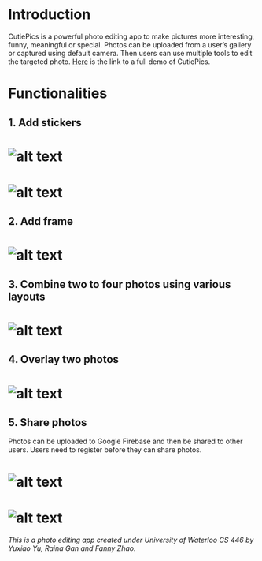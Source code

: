 # Introduction
  CutiePics is a powerful photo editing app to make pictures more interesting, funny, meaningful or special. Photos can be uploaded from a user’s gallery or captured using default camera. Then users can use multiple tools to edit the targeted photo. [Here](https://youtu.be/QdhfhLP_Dwc) is the link to a full demo of CutiePics.
  
# Functionalities 
## 1. Add stickers
# ![alt text](https://github.com/rainagan/CutiePics/blob/master/others/sticker%20scale.gif "scale sticker")
# ![alt text](https://github.com/rainagan/CutiePics/blob/master/others/sticker%20rotate.gif "rotate sticker")
## 2. Add frame
# ![alt text](https://github.com/rainagan/CutiePics/blob/master/others/frame.gif "add frame")
## 3. Combine two to four photos using various layouts  
# ![alt text](https://github.com/rainagan/CutiePics/blob/master/others/layout.gif "two photos layout")
## 4. Overlay two photos
# ![alt text](https://github.com/rainagan/CutiePics/blob/master/others/overlay.gif "overlay")
## 5. Share photos
  Photos can be uploaded to Google Firebase and then be shared to other users. Users need to register before they can share photos.
# ![alt text](https://github.com/rainagan/CutiePics/blob/master/others/download.gif "download")
# ![alt text](https://github.com/rainagan/CutiePics/blob/master/others/log%20out.gif "log out")

*This is a photo editing app created under University of Waterloo CS 446 by Yuxiao Yu, Raina Gan and Fanny Zhao.*


